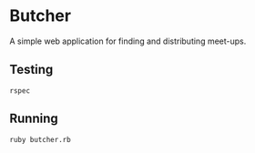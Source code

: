 # Butcher

A simple web application for finding and distributing meet-ups.

## Testing

```
rspec
```

## Running

```
ruby butcher.rb
```
